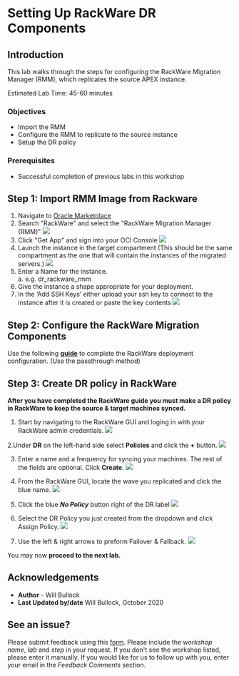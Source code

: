 # Setting Up RackWare DR Components
## Introduction
This lab walks through the steps for configuring the RackWare Migration Manager (RMM), which replicates the source APEX instance.

Estimated Lab Time: 45-60 minutes

### Objectives
- Import the RMM
- Configure the RMM to replicate to the source instance
- Setup the DR policy

### Prerequisites
- Successful completion of previous labs in this workshop

## **Step 1:** Import RMM Image from Rackware
1.	Navigate to <a href="https://cloudmarketplace.oracle.com/marketplace/en_US/homePage.jspx" target="_blank">Oracle Marketplace</a>
2.	Search "RackWare" and select the "RackWare Migration Manager (RMM)"
    ![](./images/rmm-market.PNG)
3.	Click "Get App" and sign into your OCI Console
    ![](./images/oci-sign.PNG)
4.	Launch the instance in the target compartment (This should be the same compartment as the one that will contain the instances of the migrated servers.)
    ![](./images/launch.png)
5.	Enter a Name for the instance.\
    a.	e.g. dr_rackware_rmm
6.	Give the instance a shape appropriate for your deployment.
7.   In the ‘Add SSH Keys’ either upload your ssh key to connect to the instance after it is created or paste the key contents
    ![](./images/add-ssh-keys.png)

## **Step 2:** Configure the RackWare Migration Components
Use the following **[guide](https://www.rackwareinc.com/rackware-rmm-oracle-marketplace-dr-march-2020)** to complete the RackWare deployment configuration. (Use the passthrough method)

## **Step 3:** Create DR policy in RackWare
**After you have completed the RackWare guide you must make a DR policy in RackWare to keep the source & target machines synced.**
1. Start by navigating to the RackWare GUI and loging in with your RackWare admin credentials.
    ![](./images/gui.PNG)  

2.Under **DR** on the left-hand side select **Policies** and click the **+** button.
    ![](./images/dr-pol.PNG)

3. Enter a name and a frequency for syncing your machines. The rest of the fields are optional. Click **Create**.
    ![](./images/active.PNG)

4. From the RackWare GUI, locate the wave you replicated and click the blue name.
    ![](./images/rack-wave.PNG)

5. Click the blue ***No Policy*** button right of the DR label
    ![](./images/no-pol.PNG)

6. Select the DR Policy you just created from the dropdown and click Assign Policy.
        ![](./images/assign.PNG)

7. Use the left & right arrows to preform Failover & Fallback.
    ![](./images/failfall.PNG)  
    
You may now **proceed to the next lab.**

## Acknowledgements
- **Author** - Will Bullock
- **Last Updated by/date** Will Bullock, October 2020

## See an issue?
Please submit feedback using this [form](https://apexapps.oracle.com/pls/apex/f?p=133:1:::::P1_FEEDBACK:1). Please include the *workshop name*, *lab* and *step* in your request. If you don't see the workshop listed, please enter it manually. If you would like for us to follow up with you, enter your email in the *Feedback Comments* section.

